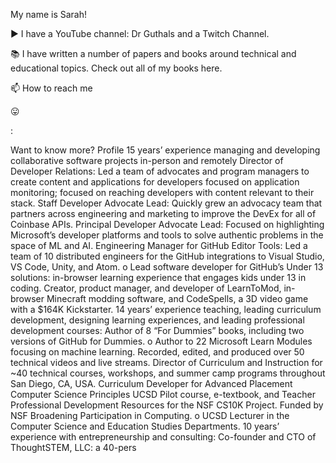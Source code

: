 My name is Sarah!

▶️ I have a YouTube channel: Dr Guthals and a Twitch Channel.

📚 I have written a number of papers and books around technical and educational topics. Check out all of my books here.

📫 How to reach me

😛



:

Want to know more?
Profile
15 years’ experience managing and developing collaborative software projects in-person and remotely
Director of Developer Relations: Led a team of advocates and program managers to create content and applications for developers focused on application monitoring; focused on reaching developers with content relevant to their stack.
Staff Developer Advocate Lead: Quickly grew an advocacy team that partners across engineering and marketing to improve the DevEx for all of Coinbase APIs.
Principal Developer Advocate Lead: Focused on highlighting Microsoft’s developer platforms and tools to solve authentic problems in the space of ML and AI.
Engineering Manager for GitHub Editor Tools: Led a team of 10 distributed engineers for the GitHub integrations to Visual Studio, VS Code, Unity, and Atom. o Lead software developer for GitHub’s Under 13 solutions: in-browser learning experience that engages kids under 13 in coding.
Creator, product manager, and developer of LearnToMod, in-browser Minecraft modding software, and CodeSpells, a 3D video game with a $164K Kickstarter.
14 years’ experience teaching, leading curriculum development, designing learning experiences, and leading professional development courses:
Author of 8 “For Dummies” books, including two versions of GitHub for Dummies. o Author to 22 Microsoft Learn Modules focusing on machine learning.
Recorded, edited, and produced over 50 technical videos and live streams.
Director of Curriculum and Instruction for ~40 technical courses, workshops, and summer camp programs throughout San Diego, CA, USA.
Curriculum Developer for Advanced Placement Computer Science Principles UCSD Pilot course, e-textbook, and Teacher Professional Development Resources for the NSF CS10K Project. Funded by NSF Broadening Participation in Computing. o UCSD Lecturer in the Computer Science and Education Studies Departments.
10 years’ experience with entrepreneurship and consulting:
Co-founder and CTO of ThoughtSTEM, LLC: a 40-pers
